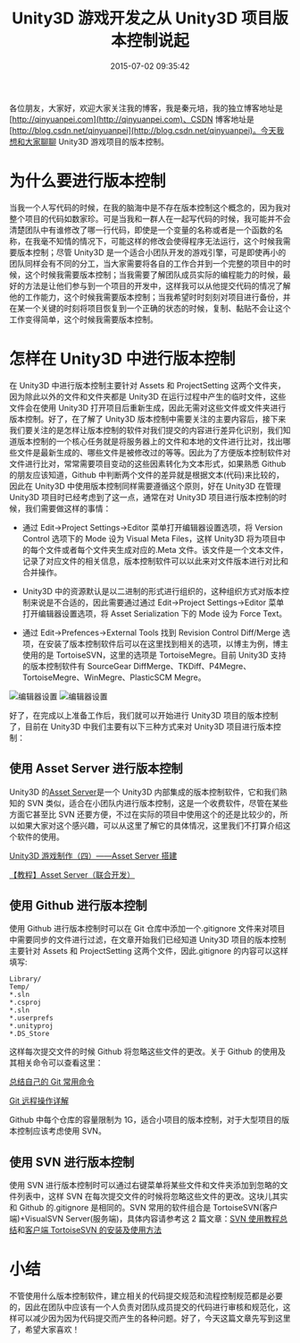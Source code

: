 ﻿---
abbrlink: 1320325685
categories:
- Unity3D
date: 2015-07-02 09:35:42
description: 在这篇文章中，作者介绍了在Unity3D游戏项目中进行版本控制的重要性和方法。作者指出团队合作时需要版本控制来避免代码冲突和确保项目稳定性。在Unity3D中，版本控制主要针对Assets和ProjectSetting文件夹，需要将项目设置为生成.Meta文件和将资源模式设置为Force
  Text。作者提到了三种主要的版本控制方式：使用Asset Server、Github和SVN，并提供了相关链接和操作指南。最后强调了建立代码提交规范和流程控制规范的重要性。
slug: 1320325685
tags:
- 版本控制
- Unity3D
- SVN
- Github
title: Unity3D 游戏开发之从 Unity3D 项目版本控制说起
---

各位朋友，大家好，欢迎大家关注我的博客，我是秦元培，我的独立博客地址是[http://qinyuanpei.com](http://qinyuanpei.com)、CSDN 博客地址是[http://blog.csdn.net/qinyuanpei](http://blog.csdn.net/qinyuanpei)。今天我想和大家聊聊 Unity3D 游戏项目的版本控制。

<!--more-->

# 为什么要进行版本控制

当我一个人写代码的时候，在我的脑海中是不存在版本控制这个概念的，因为我对整个项目的代码如数家珍。可是当我和一群人在一起写代码的时候，我可能并不会清楚团队中有谁修改了哪一行代码，即使是一个变量的名称或者是一个函数的名称，在我毫不知情的情况下，可能这样的修改会使得程序无法运行，这个时候我需要版本控制；尽管 Unity3D 是一个适合小团队开发的游戏引擎，可是即使再小的团队同样会有不同的分工，当大家需要将各自的工作合并到一个完整的项目中的时候，这个时候我需要版本控制；当我需要了解团队成员实际的编程能力的时候，最好的方法是让他们参与到一个项目的开发中，这样我可以从他提交代码的情况了解他的工作能力，这个时候我需要版本控制；当我希望时时刻刻对项目进行备份，并在某一个关键的时刻将项目恢复到一个正确的状态的时候，复制、黏贴不会让这个工作变得简单，这个时候我需要版本控制。

# 怎样在 Unity3D 中进行版本控制

在 Unity3D 中进行版本控制主要针对 Assets 和 ProjectSetting 这两个文件夹，因为除此以外的文件和文件夹都是 Unity3D 在运行过程中产生的临时文件，这些文件会在使用 Unity3D 打开项目后重新生成，因此无需对这些文件或文件夹进行版本控制。好了，在了解了 Unity3D 版本控制中需要关注的主要内容后，接下来我们要关注的是怎样让版本控制的软件对我们提交的内容进行差异化识别，我们知道版本控制的一个核心任务就是将服务器上的文件和本地的文件进行比对，找出哪些文件是最新生成的、哪些文件是被修改过的等等。因此为了方便版本控制软件对文件进行比对，常常需要项目变动的这些因素转化为文本形式，如果熟悉 Github 的朋友应该知道，Github 中判断两个文件的差异就是根据文本(代码)来比较的，因此在 Unity3D 中使用版本控制同样需要遵循这个原则，好在 Unity3D 在管理 Unity3D 项目时已经考虑到了这一点，通常在对 Unity3D 项目进行版本控制的时候，我们需要做这样的事情：

* 通过 Edit->Project Settings->Editor 菜单打开编辑器设置选项，将 Version Control 选项下的 Mode 设为 Visual Meta Files，这样 Unity3D 将为项目中的每个文件或者每个文件夹生成对应的.Meta 文件。该文件是一个文本文件，记录了对应文件的相关信息，版本控制软件可以以此来对文件版本进行对比和合并操作。

* Unity3D 中的资源默认是以二进制的形式进行组织的，这种组织方式对版本控制来说是不合适的，因此需要通过通过 Edit->Project Settings->Editor 菜单打开编辑器设置选项，将 Asset Serialization 下的 Mode 设为 Force Text。

* 通过 Edit->Prefences->External Tools 找到 Revision Control Diff/Merge 选项，在安装了版本控制软件后可以在这里找到相关的选项，以博主为例，博主使用的是 TortoiseSVN，这里的选项是 TortoiseMegre。目前 Unity3D 支持的版本控制软件有 SourceGear DiffMerge、TKDiff、P4Megre、TortoiseMegre、WinMegre、PlasticSCM Megre。

![编辑器设置](https://ww1.sinaimg.cn/large/None.jpg)      ![编辑器设置](https://ww1.sinaimg.cn/large/4c36074fly1fz68ju6tshj20ec0c4gmg.jpg)


好了，在完成以上准备工作后，我们就可以开始进行 Unity3D 项目的版本控制了，目前在 Unity3D 中我们主要有以下三种方式来对 Unity3D 项目进行版本控制：

## 使用 Asset Server 进行版本控制

Unity3D 的[Asset Server](http://unity3d.com/unity/team/assetserver/)是一个 Unity3D 内部集成的版本控制软件，它和我们熟知的 SVN 类似，适合在小团队内进行版本控制，这是一个收费软件，尽管在某些方面它甚至比 SVN 还要方便，不过在实际的项目中使用这个的还是比较少的，所以如果大家对这个感兴趣，可以从这里了解它的具体情况，这里我们不打算介绍这个软件的使用。

[Unity3D 游戏制作（四）——Asset Server 搭建](http://blog.csdn.net/amazonzx/article/details/7980117)

[【教程】Asset Server（联合开发）](http://tieba.baidu.com/p/2419391804)

## 使用 Github 进行版本控制

使用 Github 进行版本控制时可以在 Git 仓库中添加一个.gitignore 文件来对项目中需要同步的文件进行过滤，在文章开始我们已经知道 Unity3D 项目的版本控制主要针对 Assets 和 ProjectSetting 这两个文件，因此.gitignore 的内容可以这样填写:
```plain
Library/
Temp/
*.sln
*.csproj
*.sln
*.userprefs
*.unityproj
*.DS_Store
```

这样每次提交文件的时候 Github 将忽略这些文件的更改。关于 Github 的使用及其相关命令可以查看这里：

[总结自己的 Git 常用命令](http://www.cnblogs.com/lwzz/archive/2013/02/23/2921426.html)

[Git 远程操作详解](http://www.ruanyifeng.com/blog/2014/06/git_remote.html)


Github 中每个仓库的容量限制为 1G，适合小项目的版本控制，对于大型项目的版本控制应该考虑使用 SVN。

## 使用 SVN 进行版本控制

使用 SVN 进行版本控制时可以通过右键菜单将某些文件和文件夹添加到忽略的文件列表中，这样 SVN 在每次提交文件的时候将忽略这些文件的更改。这块儿其实和 Github 的.gitignore 是相同的。SVN 常用的软件组合是 TortoiseSVN(客户端)+VisualSVN Server(服务端)，具体内容请参考这 2 篇文章：[SVN 使用教程总结](http://www.cnblogs.com/armyfai/p/3985660.html)和[客户端 TortoiseSVN 的安装及使用方法](http://blog.chinaunix.net/uid-27004869-id-4112057.html)

# 小结

不管使用什么版本控制软件，建立相关的代码提交规范和流程控制规范都是必要的，因此在团队中应该有一个人负责对团队成员提交的代码进行审核和规范化，这样可以减少因为因为代码提交而产生的各种问题。好了，今天这篇文章先写到这里了，希望大家喜欢！